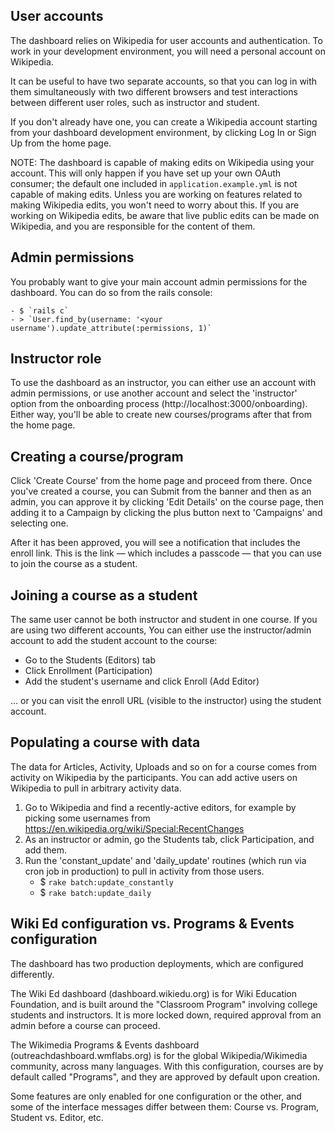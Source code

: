 ## User accounts

The dashboard relies on Wikipedia for user accounts and authentication. To work
in your development environment, you will need a personal account on Wikipedia.

It can be useful to have two separate accounts, so that you can log in with them
simultaneously with two different browsers and test interactions between different
user roles, such as instructor and student.

If you don't already have one, you can create a Wikipedia account starting from
your dashboard development environment, by clicking Log In or Sign Up from the
home page.

NOTE: The dashboard is capable of making edits on Wikipedia using your account. This
will only happen if you have set up your own OAuth consumer; the default one
included in `application.example.yml` is not capable of making edits. Unless you
are working on features related to making Wikipedia edits, you won't need to worry
about this. If you are working on Wikipedia edits, be aware that live public edits
can be made on Wikipedia, and you are responsible for the content of them.

## Admin permissions

You probably want to give your main account admin permissions for the dashboard.
You can do so from the rails console:

    - $ `rails c`
    - > `User.find_by(username: '<your username').update_attribute(:permissions, 1)`

## Instructor role

To use the dashboard as an instructor, you can either use an account with admin
permissions, or use another account and select the 'instructor' option from the
onboarding process (http://localhost:3000/onboarding). Either way, you'll be able
to create new courses/programs after that from the home page.

## Creating a course/program

Click 'Create Course' from the home page and proceed from there. Once you've created
a course, you can Submit from the banner and then as an admin, you can approve it
by clicking 'Edit Details' on the course page, then adding it to a Campaign by
clicking the plus button next to 'Campaigns' and selecting one.

After it has been approved, you will see a notification that includes the enroll link.
This is the link — which includes a passcode — that you can use to join the course
as a student.

## Joining a course as a student

The same user cannot be both instructor and student in one course. If you are using
two different accounts, You can either use the instructor/admin account to add the student account
to the course:

* Go to the Students (Editors) tab
* Click Enrollment (Participation)
* Add the student's username and click Enroll (Add Editor)

... or you can visit the enroll URL (visible to the instructor) using the student account.

## Populating a course with data

The data for Articles, Activity, Uploads and so on for a course comes from activity
on Wikipedia by the participants. You can add active users on Wikipedia to pull in
arbitrary activity data.

1. Go to Wikipedia and find a recently-active editors, for example by picking some usernames from https://en.wikipedia.org/wiki/Special:RecentChanges
2. As an instructor or admin, go the Students tab, click Participation, and add them.
3. Run the 'constant_update' and 'daily_update' routines (which run via cron job in production) to pull in activity from those users.
    * $ `rake batch:update_constantly`
    * $ `rake batch:update_daily`

## Wiki Ed configuration vs. Programs & Events configuration

The dashboard has two production deployments, which are configured differently.

The Wiki Ed dashboard (dashboard.wikiedu.org) is for Wiki Education Foundation,
and is built around the "Classroom Program" involving college students and instructors.
It is more locked down, required approval from an admin before a course can proceed.

The Wikimedia Programs & Events dashboard (outreachdashboard.wmflabs.org) is for
the global Wikipedia/Wikimedia community, across many languages. With this configuration,
courses are by default called "Programs", and they are approved by default upon creation.

Some features are only enabled for one configuration or the other, and some of the
interface messages differ between them: Course vs. Program, Student vs. Editor, etc.
